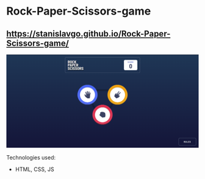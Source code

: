 # Rock-Paper-Scissors-game
## https://stanislavgo.github.io/Rock-Paper-Scissors-game/
![Photo of Game Rock Paper Scissors](./images/photo-of-game.png)

Technologies used:
* HTML, CSS, JS
